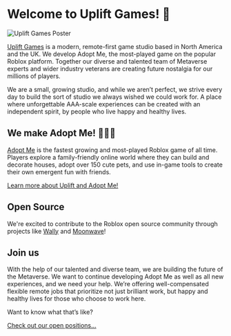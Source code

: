 # Welcome to Uplift Games! 👋

![Uplift Games Poster](https://uplift.games/poster-logo.f373833e.png)

[Uplift Games](https://uplift.games) is a modern, remote-first game studio based in North America and the UK. We develop Adopt Me, the most-played game on the popular Roblox platform. Together our diverse and talented team of Metaverse experts and wider industry veterans are creating future nostalgia for our millions of players.

We are a small, growing studio, and while we aren’t perfect, we strive every day to build the sort of studio we always wished we could work for. A place where unforgettable AAA-scale experiences can be created with an independent spirit, by people who live happy and healthy lives.

## We make Adopt Me! 🐶🐱🐉
[Adopt Me](https://playadopt.me) is the fastest growing and most-played Roblox game of all time. Players explore a family-friendly online world where they can build and decorate houses, adopt over 150 cute pets, and use in-game tools to create their own emergent fun with friends.

[Learn more about Uplift and Adopt Me!](https://uplift.games/about/)

## Open Source
We're excited to contribute to the Roblox open source community through projects like [Wally](https://github.com/UpliftGames/wally) and [Moonwave](https://github.com/UpliftGames/moonwave)!

## Join us

With the help of our talented and diverse team, we are building the future of the Metaverse. We want to continue developing Adopt Me as well as all new experiences, and we need your help. We’re offering well-compensated flexible remote jobs that prioritize not just brilliant work, but happy and healthy lives for those who choose to work here.

Want to know what that’s like?

[Check out our open positions...](https://uplift.games/careers/)
